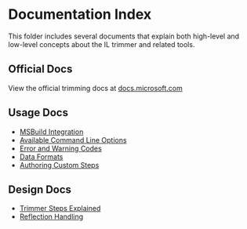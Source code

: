 # Documentation Index

This folder includes several documents that explain both high-level and low-level concepts about the IL trimmer and related tools.

## Official Docs
View the official trimming docs at [docs.microsoft.com](https://docs.microsoft.com/en-us/dotnet/core/deploying/trimming/trim-self-contained)

## Usage Docs
- [MSBuild Integration](illink-tasks.md)
- [Available Command Line Options](illink-options.md)
- [Error and Warning Codes](error-codes.md)
- [Data Formats](data-formats.md)
- [Authoring Custom Steps](custom-steps.md)

## Design Docs
- [Trimmer Steps Explained](../../design/tools/linker/steps-explained.md)
- [Reflection Handling](../../design/tools/linker/reflection-flow.md)
